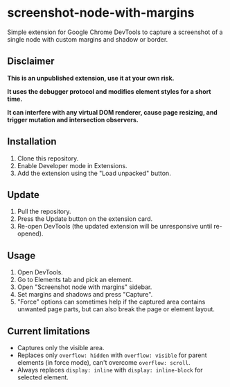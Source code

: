 # screenshot-node-with-margins

Simple extension for Google Chrome DevTools to capture a screenshot of a single node with custom margins and shadow or border.

## Disclaimer
**This is an unpublished extension, use it at your own risk.**

**It uses the debugger protocol and modifies element styles for a short time.**

**It can interfere with any virtual DOM renderer, cause page resizing, and trigger mutation and intersection observers.**

## Installation
1. Clone this repository.
2. Enable Developer mode in Extensions.
3. Add the extension using the "Load unpacked" button.

## Update
1. Pull the repository.
2. Press the Update button on the extension card.
3. Re-open DevTools (the updated extension will be unresponsive until re-opened).

## Usage
1. Open DevTools.
2. Go to Elements tab and pick an element.
3. Open "Screenshot node with margins" sidebar.
4. Set margins and shadows and press "Capture".
5. "Force" options can sometimes help if the captured area contains unwanted page parts, but can also break the page or element layout.

## Current limitations
* Captures only the visible area.
* Replaces only `overflow: hidden` with `overflow: visible` for parent elements (in force mode), can't overcome `overflow: scroll`.
* Always replaces `display: inline` with `display: inline-block` for selected element.
